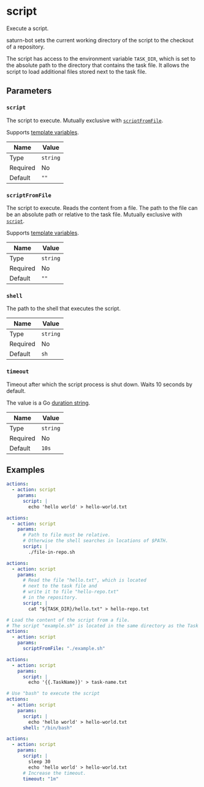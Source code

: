 # script

Execute a script.

saturn-bot sets the current working directory of the script to the checkout of a repository.

The script has access to the environment variable `TASK_DIR`, which is set to the absolute
path to the directory that contains the task file.
It allows the script to load additional files stored next to the task file.

## Parameters

### `script`

The script to execute. Mutually exclusive with [`scriptFromFile`](#scriptfromfile).

Supports [template variables](../../../user_guides/templating.md).

| Name     | Value    |
| -------- | -------- |
| Type     | `string` |
| Required | No       |
| Default  | `""`     |

### `scriptFromFile`

The script to execute. Reads the content from a file. The path to the file can be an absolute path or relative to the task file. Mutually exclusive with [`script`](#script).

Supports [template variables](../../../user_guides/templating.md).

| Name     | Value    |
| -------- | -------- |
| Type     | `string` |
| Required | No       |
| Default  | `""`     |

### `shell`

The path to the shell that executes the script.

| Name     | Value    |
| -------- | -------- |
| Type     | `string` |
| Required | No       |
| Default  | `sh`     |

### `timeout`

Timeout after which the script process is shut down. Waits 10 seconds by default.

The value is a Go [duration string](https://pkg.go.dev/time#ParseDuration).

| Name     | Value    |
| -------- | -------- |
| Type     | `string` |
| Required | No       |
| Default  | `10s`    |

## Examples

```yaml title="Inline script"
actions:
  - action: script
    params:
      script: |
        echo 'hello world' > hello-world.txt
```

```yaml title="Execute script file in repository"
actions:
  - action: script
    params:
      # Path to file must be relative.
      # Otherwise the shell searches in locations of $PATH.
      script: |
        ./file-in-repo.sh
```

```yaml title="Load a file using the TASK_DIR environment variable"
actions:
  - action: script
    params:
      # Read the file "hello.txt", which is located
      # next to the task file and
      # write it to file "hello-repo.txt"
      # in the repository.
      script: |
        cat "${TASK_DIR}/hello.txt" > hello-repo.txt
```

```yaml title="Script file"
# Load the content of the script from a file.
# The script "example.sh" is located in the same directory as the Task file.
actions:
  - action: script
    params:
      scriptFromFile: "./example.sh"
```

```yaml title="Template variables"
actions:
  - action: script
    params:
      script: |
        echo '{{.TaskName}}' > task-name.txt
```

```yaml title="Shell"
# Use "bash" to execute the script
actions:
  - action: script
    params:
      script: |
        echo 'hello world' > hello-world.txt
      shell: "/bin/bash"
```

```yaml title="Timeout"
actions:
  - action: script
    params:
      script: |
        sleep 30
        echo 'hello world' > hello-world.txt
      # Increase the timeout.
      timeout: "1m"
```
